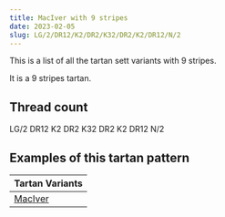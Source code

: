 ```yaml
---
title: MacIver with 9 stripes
date: 2023-02-05
slug: LG/2/DR12/K2/DR2/K32/DR2/K2/DR12/N/2
---
```

This is a list of all the tartan sett variants with 9 stripes.

It is a 9 stripes tartan.


## Thread count
LG/2 DR12 K2 DR2 K32 DR2 K2 DR12 N/2

## Examples of this tartan pattern

| Tartan Variants |
|---------------|
| [MacIver](/variants/lg/2/dr12/k2/dr2/k32/dr2/k2/dr12/n/2-draa0000-k000000-lgaaaa00-naaaaaa)||
